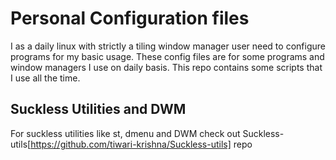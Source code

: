 # Personal Configuration files
I as a daily linux with strictly a tiling window manager user need to configure programs for my basic usage. These config files are for some programs and window managers I use on daily basis. This repo contains some scripts that I use all the time.

## Suckless Utilities and DWM
For suckless utilities like st, dmenu and DWM check out Suckless-utils[https://github.com/tiwari-krishna/Suckless-utils] repo

